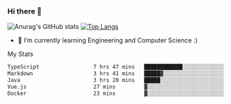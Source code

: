 ### Hi there 👋

![Anurag's GitHub stats](https://github-readme-stats.vercel.app/api?username=MatteoIorio11&show_icons=true&theme=dark) 
[![Top Langs](https://github-readme-stats.vercel.app/api/top-langs/?username=MatteoIorio11&theme=dark)](https://github.com/MatteoIorio11/github-readme-stats)

- 🌱 I’m currently learning Engineering and Computer Science :)

<!--
**MatteoIorio11/MatteoIorio11** is a ✨ _special_ ✨ repository because its `README.md` (this file) appears on your GitHub profile.

Here are some ideas to get you started:

- 🔭 I’m currently working on ...
- 🌱 I’m currently learning ...
- 👯 I’m looking to collaborate on ...
- 🤔 I’m looking for help with ...
- 💬 Ask me about ...
- 📫 How to reach me: ...
- 😄 Pronouns: ...
- ⚡ Fun fact: ...
-->
My Stats
<!--START_SECTION:waka-->

```txt
TypeScript                 7 hrs 47 mins   ████████████░░░░░░░░░░░░░   48.20 %
Markdown                   3 hrs 41 mins   █████▓░░░░░░░░░░░░░░░░░░░   22.83 %
Java                       3 hrs 20 mins   █████░░░░░░░░░░░░░░░░░░░░   20.65 %
Vue.js                     27 mins         ▓░░░░░░░░░░░░░░░░░░░░░░░░   02.83 %
Docker                     23 mins         ▓░░░░░░░░░░░░░░░░░░░░░░░░   02.43 %
```

<!--END_SECTION:waka-->
